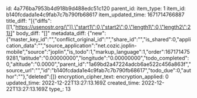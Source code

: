 id: 4a776ba7953b4d918b9d488edc51c120
parent_id: 
item_type: 1
item_id: b140fcdada1e4c9fab7c7b790fb68617
item_updated_time: 1671714766887
title_diff: "[{\"diffs\":[[1,\"https://usenostr.org/\"]],\"start1\":0,\"start2\":0,\"length1\":0,\"length2\":21}]"
body_diff: "[]"
metadata_diff: {"new":{"master_key_id":"","conflict_original_id":"","share_id":"","is_shared":0,"application_data":"","source_application":"net.cozic.joplin-mobile","source":"joplin","is_todo":1,"markup_language":1,"order":1671714759281,"latitude":"0.00000000","longitude":"0.00000000","todo_completed":0,"altitude":"0.0000","parent_id":"1a69bd2a47224adcb6ae522c456a863f","source_url":"","id":"b140fcdada1e4c9fab7c7b790fb68617","todo_due":0,"author":""},"deleted":[]}
encryption_cipher_text: 
encryption_applied: 0
updated_time: 2022-12-22T13:27:13.169Z
created_time: 2022-12-22T13:27:13.169Z
type_: 13